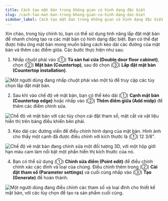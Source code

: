 ```yaml
---
title: Cách tạo mặt bàn trong không gian có hình dạng đặc biệt
slug: /cach-tao-mat-ban-trong-khong-gian-co-hinh-dang-dac-biet
sidebar_label: Cách tạo mặt bàn trong không gian có hình dạng đặc biệt
---
```


Xin chào, trong tùy chỉnh tủ, bạn có thể sử dụng tính năng lắp đặt mặt bàn để nhanh chóng tạo ra các mặt bàn có hình dạng đặc biệt. Bạn có thể đạt được hiệu ứng mặt bàn mong muốn bằng cách kéo dài các đường của mặt bàn và thêm các điểm giữa. Các bước thực hiện như sau:

1. Nhấp chuột phải vào (①) **Tủ sàn hai cửa (Double door floor cabinet)**, chọn (②) **Mặt bàn (Countertop)**, sau đó chọn (③) **Lắp đặt mặt bàn (Countertop installation)**.

![Một người dùng đang nhấp chuột phải vào một tủ để truy cập các tùy chọn lắp đặt mặt bàn.](https://storage.googleapis.com/jegavn_kb/images/e17d9e7d-bcf5-4f74-a721-9d7070612930.png)

2. Sau khi vào chế độ vẽ mặt bàn, bạn có thể kéo dài (①) **Cạnh mặt bàn (Countertop edge)** hoặc nhấp vào (②) **Thêm điểm giữa (Add midp)** để thêm các điểm chỉnh sửa.

![Chế độ vẽ mặt bàn với các tùy chọn cài đặt tham số, mặt cắt và vật liệu hiển thị trên bảng điều khiển bên phải.](https://storage.googleapis.com/jegavn_kb/images/877e8e38-1486-4fd0-bf3e-b072d4980c05.png)

3. Kéo dài các đường viền để điều chỉnh hình dạng của mặt bàn. Hình ảnh cho thấy một cạnh đã được điều chỉnh với kích thước là (①) 12 3/8".

![Chế độ vẽ mặt bàn đang chỉnh sửa một đối tượng 3D, với một hộp giới hạn màu cam làm nổi bật một phần hiển thị kích thước của nó.](https://storage.googleapis.com/jegavn_kb/images/e157de05-9f9c-47c6-bffa-c27ab459a93b.png)

4. Bạn có thể sử dụng (①) **Chỉnh sửa điểm (Point edit)** để điều chỉnh chính xác các đỉnh và loại của chúng. Điều chỉnh thêm trong (②) **Cài đặt tham số (Parameter settings)** và cuối cùng nhấp vào (③) **Tạo (Generate)** để hoàn thành.

![Một người dùng đang điều chỉnh các tham số và loại đỉnh cho thiết kế mặt bàn, với các tùy chọn để tạo ra sản phẩm cuối cùng.](https://storage.googleapis.com/jegavn_kb/images/bd338730-ab9c-44e0-a06f-b0a9de5a4cac.png)